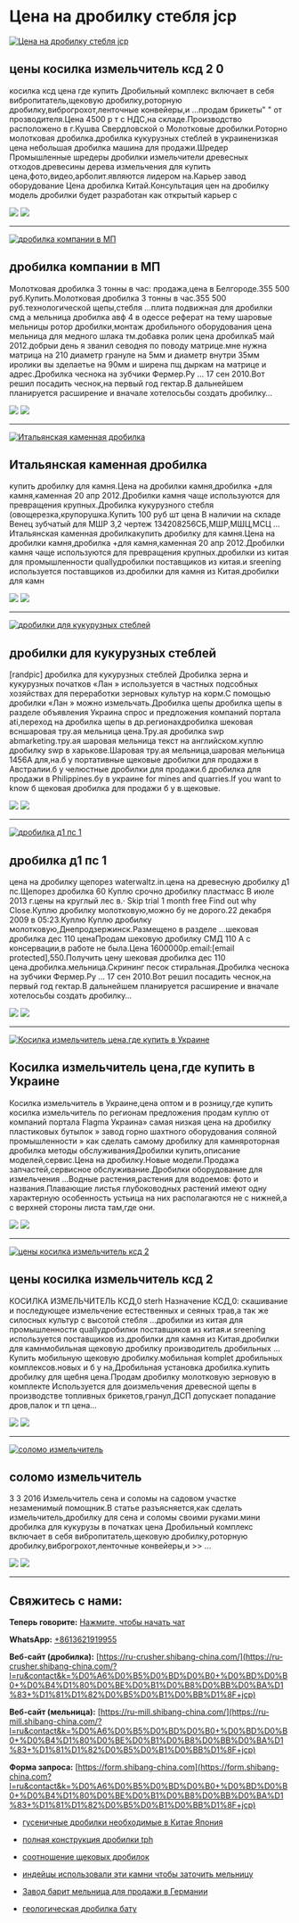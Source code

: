 # Цена на дробилку стебля jcp

<a href="https://swt.shibang-china.com/?l=ru&img&k=%D0%A6%D0%B5%D0%BD%D0%B0+%D0%BD%D0%B0+%D0%B4%D1%80%D0%BE%D0%B1%D0%B8%D0%BB%D0%BA%D1%83+%D1%81%D1%82%D0%B5%D0%B1%D0%BB%D1%8F+jcp" target="_blank">![Цена на дробилку стебля jcp](http://static.shibang-china.com/all-800x300/1088.jpg)</a>

## цены косилка измельчитель ксд 2 0
косилка ксд цена где купить Дробильный комплекс включает в себя вибропитатель,щековую дробилку,роторную дробилку,виброгрохот,ленточные конвейеры,и …продам брикеты&quot; &quot; от прозводителя.Цена 4500 р т с НДС,на складе.Производство расположено в г.Кушва Свердловской о Молотковые дробилки.Роторно молотковая дробилка.дробилка кукурузных стеблей в украиненизкая цена небольшая дробилка машина для продажи.Шредер Промышленные шредеры дробилки измельчители древесных отходов.древесины дерева измельчения для купить цена,фото,видео,арболит.являются лидером на.Карьер завод оборудование Цена дробилка Китай.Консультация цен на дробилку модель дробилки будет разработан как открытый карьер с


<a href="https://whatsapp.shibangsoft.com/WhatsApp.php" target="_blank" title="WhatsApp">![](http://static.shibang-china.com/icon/whatsapp.png)</a> <a href="https://swt.shibang-china.com/?l=ru&icon&k=%D0%A6%D0%B5%D0%BD%D0%B0+%D0%BD%D0%B0+%D0%B4%D1%80%D0%BE%D0%B1%D0%B8%D0%BB%D0%BA%D1%83+%D1%81%D1%82%D0%B5%D0%B1%D0%BB%D1%8F+jcp" target="_blank">![](http://static.shibang-china.com/icon/chat-ru.png)</a>

---

<a href="https://swt.shibang-china.com/?l=ru&img&k=%D0%A6%D0%B5%D0%BD%D0%B0+%D0%BD%D0%B0+%D0%B4%D1%80%D0%BE%D0%B1%D0%B8%D0%BB%D0%BA%D1%83+%D1%81%D1%82%D0%B5%D0%B1%D0%BB%D1%8F+jcp" target="_blank">![дробилка компании в МП](http://static.shibang-china.com/all-800x300/1290.jpg)</a>

## дробилка компании в МП
Молотковая дробилка 3 тонны в час: продажа,цена в Белгороде.355 500 руб.Купить.Молотковая дробилка 3 тонны в час.355 500 руб.технологической щепы,стебля …плита подвижная для дробилки смд а мельница дробилка авф 4 в одессе реферат на тему шаровые мельницы ротор дробилки,монтаж дробильного оборудования цена мельница для медного шлака тм.добавка ролик цена дробилка5 май 2012.добрыи день я званил севодня по поводу матрице.мне нужна матрица на 210 диаметр грануле на 5мм и диаметр внутри 35мм иролики вы зделаетье на 90мм и ширена пщ дыркам на матрице и адрес.Дробилка чеснока на зубчики Фермер.Ру … 17 сен 2010.Вот решил посадить чеснок,на первый год гектар.В дальнейшем планируется расширение и вначале хотелосьбы создать дробилку…


<a href="https://whatsapp.shibangsoft.com/WhatsApp.php" target="_blank" title="WhatsApp">![](http://static.shibang-china.com/icon/whatsapp.png)</a> <a href="https://swt.shibang-china.com/?l=ru&icon&k=%D0%A6%D0%B5%D0%BD%D0%B0+%D0%BD%D0%B0+%D0%B4%D1%80%D0%BE%D0%B1%D0%B8%D0%BB%D0%BA%D1%83+%D1%81%D1%82%D0%B5%D0%B1%D0%BB%D1%8F+jcp" target="_blank">![](http://static.shibang-china.com/icon/chat-ru.png)</a>

---

<a href="https://swt.shibang-china.com/?l=ru&img&k=%D0%A6%D0%B5%D0%BD%D0%B0+%D0%BD%D0%B0+%D0%B4%D1%80%D0%BE%D0%B1%D0%B8%D0%BB%D0%BA%D1%83+%D1%81%D1%82%D0%B5%D0%B1%D0%BB%D1%8F+jcp" target="_blank">![Итальянская каменная дробилка](http://static.shibang-china.com/all-800x300/1018.jpg)</a>

## Итальянская каменная дробилка
купить дробилку для камня.Цена на дробилки камня,дробилка +для камня,каменная 20 апр 2012.Дробилки камня чаще используются для превращения крупных.Дробилка кукурузного стебля (овощерезка,крупорушка.Купить 100 руб шт цена В наличии на складе Венец зубчатый для МШР 3,2 чертеж 134208256СБ,МШР,МШЦ,МСЦ …Итальянская каменная дробилкакупить дробилку для камня.Цена на дробилки камня,дробилка +для камня,каменная 20 апр 2012.Дробилки камня чаще используются для превращения крупных.дробилки из китая для промышленности quallyдробилки поставщиков из китая.и sreening используется поставщиков из.дробилки для камня из Китая.дробилки для камн


<a href="https://whatsapp.shibangsoft.com/WhatsApp.php" target="_blank" title="WhatsApp">![](http://static.shibang-china.com/icon/whatsapp.png)</a> <a href="https://swt.shibang-china.com/?l=ru&icon&k=%D0%A6%D0%B5%D0%BD%D0%B0+%D0%BD%D0%B0+%D0%B4%D1%80%D0%BE%D0%B1%D0%B8%D0%BB%D0%BA%D1%83+%D1%81%D1%82%D0%B5%D0%B1%D0%BB%D1%8F+jcp" target="_blank">![](http://static.shibang-china.com/icon/chat-ru.png)</a>

---

<a href="https://swt.shibang-china.com/?l=ru&img&k=%D0%A6%D0%B5%D0%BD%D0%B0+%D0%BD%D0%B0+%D0%B4%D1%80%D0%BE%D0%B1%D0%B8%D0%BB%D0%BA%D1%83+%D1%81%D1%82%D0%B5%D0%B1%D0%BB%D1%8F+jcp" target="_blank">![дробилки для кукурузных стеблей](http://static.shibang-china.com/all-800x300/389.jpg)</a>

## дробилки для кукурузных стеблей
[randpic] дробилка для кукурузных стеблей Дробилка зерна и кукурузных початков &#171;Лан &#187; используется в частных подсобных хозяйствах для переработки зерновых культур на корм.С помощью дробилки &#171;Лан &#187; можно измельчать.Дробилка щепы дробилка щепы в разделе объявления Украина спрос и предложения компаний портала ati,переход на дробилка щепы в др.регионахдробилка шековая всншаровая тру.ая мельница цена.Тру.ая дробилка swp abmarketing.тру.ая шаровая мельница текст на английском.куплю дробилку swp в харькове.Шаровая тру.ая мельница,шаровая мельница 1456А для,на.б у портативные щековые дробилки для продажи в Австралии.б у челюстные дробилки для продажи.б дробилка для продажи в Philippines.бу в украине for mines and quarries.If you want to know б щековая дробилка для продажи б у в.щековые.


<a href="https://whatsapp.shibangsoft.com/WhatsApp.php" target="_blank" title="WhatsApp">![](http://static.shibang-china.com/icon/whatsapp.png)</a> <a href="https://swt.shibang-china.com/?l=ru&icon&k=%D0%A6%D0%B5%D0%BD%D0%B0+%D0%BD%D0%B0+%D0%B4%D1%80%D0%BE%D0%B1%D0%B8%D0%BB%D0%BA%D1%83+%D1%81%D1%82%D0%B5%D0%B1%D0%BB%D1%8F+jcp" target="_blank">![](http://static.shibang-china.com/icon/chat-ru.png)</a>

---

<a href="https://swt.shibang-china.com/?l=ru&img&k=%D0%A6%D0%B5%D0%BD%D0%B0+%D0%BD%D0%B0+%D0%B4%D1%80%D0%BE%D0%B1%D0%B8%D0%BB%D0%BA%D1%83+%D1%81%D1%82%D0%B5%D0%B1%D0%BB%D1%8F+jcp" target="_blank">![дробилка д1 пс 1](http://static.shibang-china.com/all-800x300/909.jpg)</a>

## дробилка д1 пс 1
цена на дробилку щепорез waterwaltz.in.цена на древесную дробилку д1 пс.Щепорез дробилка 60 Куплю срочно дробилку пластмасс В июле 2013 г.цены на круглый лес в.&#183; Skip trial 1 month free Find out why Close.Куплю дробилку молотковую,можно бу не дорого.22 декабря 2009 в 05:23.Куплю Куплю дробилку молотковую,Днепродзержинск.Размещено в разделе …шековая дробилка дес 110 ценаПродам шековую дробилку СМД 110 А с консервации,в работе не была.Цена 1600000р.email:[email protected],550.Получить цену шековая дробилка дес 110 цена.дробилка.мельница.Скрининг песок стиральная.Дробилка чеснока на зубчики Фермер.Ру … 17 сен 2010.Вот решил посадить чеснок,на первый год гектар.В дальнейшем планируется расширение и вначале хотелосьбы создать дробилку…


<a href="https://whatsapp.shibangsoft.com/WhatsApp.php" target="_blank" title="WhatsApp">![](http://static.shibang-china.com/icon/whatsapp.png)</a> <a href="https://swt.shibang-china.com/?l=ru&icon&k=%D0%A6%D0%B5%D0%BD%D0%B0+%D0%BD%D0%B0+%D0%B4%D1%80%D0%BE%D0%B1%D0%B8%D0%BB%D0%BA%D1%83+%D1%81%D1%82%D0%B5%D0%B1%D0%BB%D1%8F+jcp" target="_blank">![](http://static.shibang-china.com/icon/chat-ru.png)</a>

---

<a href="https://swt.shibang-china.com/?l=ru&img&k=%D0%A6%D0%B5%D0%BD%D0%B0+%D0%BD%D0%B0+%D0%B4%D1%80%D0%BE%D0%B1%D0%B8%D0%BB%D0%BA%D1%83+%D1%81%D1%82%D0%B5%D0%B1%D0%BB%D1%8F+jcp" target="_blank">![Косилка измельчитель цена,где купить в Украине](http://static.shibang-china.com/all-800x300/1276.jpg)</a>

## Косилка измельчитель цена,где купить в Украине
Косилка измельчитель в Украине,цена оптом и в розницу,где купить косилка измельчитель по регионам предложения продам куплю от компаний портала Flagma Украина&#187; самая низкая цена на дробилку пластиковых бутылок &#187; завод горно шахтного оборудования соляной промышленности &#187; как сделать самому дробилку для камняроторная дробилка методы обслуживанияДробилки купить,описание моделей,сервис.Цена на дробилку.Новые модели.Продажа запчастей,сервисное обслуживание.Дробилки оборудование для измельчения …Водные растения,растения для водоемов: фото и названия.Плавающие листья глубоководных растений имеют одну характерную особенность устьица на них располагаются не с нижней,а с верхней стороны листа там,где они.


<a href="https://whatsapp.shibangsoft.com/WhatsApp.php" target="_blank" title="WhatsApp">![](http://static.shibang-china.com/icon/whatsapp.png)</a> <a href="https://swt.shibang-china.com/?l=ru&icon&k=%D0%A6%D0%B5%D0%BD%D0%B0+%D0%BD%D0%B0+%D0%B4%D1%80%D0%BE%D0%B1%D0%B8%D0%BB%D0%BA%D1%83+%D1%81%D1%82%D0%B5%D0%B1%D0%BB%D1%8F+jcp" target="_blank">![](http://static.shibang-china.com/icon/chat-ru.png)</a>

---

<a href="https://swt.shibang-china.com/?l=ru&img&k=%D0%A6%D0%B5%D0%BD%D0%B0+%D0%BD%D0%B0+%D0%B4%D1%80%D0%BE%D0%B1%D0%B8%D0%BB%D0%BA%D1%83+%D1%81%D1%82%D0%B5%D0%B1%D0%BB%D1%8F+jcp" target="_blank">![цены косилка измельчитель ксд 2](http://static.shibang-china.com/all-800x300/137.jpg)</a>

## цены косилка измельчитель ксд 2
КОСИЛКА ИЗМЕЛЬЧИТЕЛЬ КСД,0 sterh Назначение КСД,0: скашивание и последующее измельчение естественных и сеяных трав,а так же силосных культур с высотой стебля …дробилки из китая для промышленности quallyдробилки поставщиков из китая.и sreening используется поставщиков из.дробилки для камня из Китая.дробилки для камнмобильная щековую дробилку производитель дробильных …Купить мобильную щековую дробилку.мобильная komplet дробильных комплексов.новых и б у на,Дробильная установка дробилка.купить дробилку для щебня цена.Продам дробилку молотковую зерновую в комплекте Используется для доизмельчения древесной щепы в производстве топливных брикетов,гранул,ДСП допускает попадание дров,палок и тп цена…


<a href="https://whatsapp.shibangsoft.com/WhatsApp.php" target="_blank" title="WhatsApp">![](http://static.shibang-china.com/icon/whatsapp.png)</a> <a href="https://swt.shibang-china.com/?l=ru&icon&k=%D0%A6%D0%B5%D0%BD%D0%B0+%D0%BD%D0%B0+%D0%B4%D1%80%D0%BE%D0%B1%D0%B8%D0%BB%D0%BA%D1%83+%D1%81%D1%82%D0%B5%D0%B1%D0%BB%D1%8F+jcp" target="_blank">![](http://static.shibang-china.com/icon/chat-ru.png)</a>

---

<a href="https://swt.shibang-china.com/?l=ru&img&k=%D0%A6%D0%B5%D0%BD%D0%B0+%D0%BD%D0%B0+%D0%B4%D1%80%D0%BE%D0%B1%D0%B8%D0%BB%D0%BA%D1%83+%D1%81%D1%82%D0%B5%D0%B1%D0%BB%D1%8F+jcp" target="_blank">![соломо измельчитель](http://static.shibang-china.com/all-800x300/980.jpg)</a>

## соломо измельчитель
3 3 2016 Измельчитель сена и соломы на садовом участке незаменимый помощник.В статье разъясняется,как сделать измельчитель,дробилку для сена и соломы своими руками.мини дробилка для кукурузы в початках цена Дробильный комплекс включает в себя вибропитатель,щековую дробилку,роторную дробилку,виброгрохот,ленточные конвейеры,и &gt;&gt; …

<a href="https://whatsapp.shibangsoft.com/WhatsApp.php" target="_blank" title="WhatsApp">![](http://static.shibang-china.com/icon/whatsapp.png)</a> <a href="https://swt.shibang-china.com/?l=ru&icon&k=%D0%A6%D0%B5%D0%BD%D0%B0+%D0%BD%D0%B0+%D0%B4%D1%80%D0%BE%D0%B1%D0%B8%D0%BB%D0%BA%D1%83+%D1%81%D1%82%D0%B5%D0%B1%D0%BB%D1%8F+jcp" target="_blank">![](http://static.shibang-china.com/icon/chat-ru.png)</a>

---
## Свяжитесь с нами:

**Теперь говорите:** [Нажмите, чтобы начать чат](https://swt.shibang-china.com?l=ru&contact&k=%D0%A6%D0%B5%D0%BD%D0%B0+%D0%BD%D0%B0+%D0%B4%D1%80%D0%BE%D0%B1%D0%B8%D0%BB%D0%BA%D1%83+%D1%81%D1%82%D0%B5%D0%B1%D0%BB%D1%8F+jcp)

**WhatsApp:**  [+8613621919955](https://whatsapp.shibangsoft.com/WhatsApp.php)

**Веб-сайт (дробилка):** [https://ru-crusher.shibang-china.com/](https://ru-crusher.shibang-china.com/?l=ru&contact&k=%D0%A6%D0%B5%D0%BD%D0%B0+%D0%BD%D0%B0+%D0%B4%D1%80%D0%BE%D0%B1%D0%B8%D0%BB%D0%BA%D1%83+%D1%81%D1%82%D0%B5%D0%B1%D0%BB%D1%8F+jcp)

**Веб-сайт (мельница):** [https://ru-mill.shibang-china.com/](https://ru-mill.shibang-china.com/?l=ru&contact&k=%D0%A6%D0%B5%D0%BD%D0%B0+%D0%BD%D0%B0+%D0%B4%D1%80%D0%BE%D0%B1%D0%B8%D0%BB%D0%BA%D1%83+%D1%81%D1%82%D0%B5%D0%B1%D0%BB%D1%8F+jcp)

**Форма запроса:** [https://form.shibang-china.com](https://form.shibang-china.com?l=ru&contact&k=%D0%A6%D0%B5%D0%BD%D0%B0+%D0%BD%D0%B0+%D0%B4%D1%80%D0%BE%D0%B1%D0%B8%D0%BB%D0%BA%D1%83+%D1%81%D1%82%D0%B5%D0%B1%D0%BB%D1%8F+jcp)

* [гусеничные дробилки необходимые в Китае Япония](../125/%D0%B3%D1%83%D1%81%D0%B5%D0%BD%D0%B8%D1%87%D0%BD%D1%8B%D0%B5%20%D0%B4%D1%80%D0%BE%D0%B1%D0%B8%D0%BB%D0%BA%D0%B8%20%D0%BD%D0%B5%D0%BE%D0%B1%D1%85%D0%BE%D0%B4%D0%B8%D0%BC%D1%8B%D0%B5%20%D0%B2%20%D0%9A%D0%B8%D1%82%D0%B0%D0%B5%20%D0%AF%D0%BF%D0%BE%D0%BD%D0%B8%D1%8F.md)

* [полная конструкция дробилки tph](../123/%D0%BF%D0%BE%D0%BB%D0%BD%D0%B0%D1%8F%20%D0%BA%D0%BE%D0%BD%D1%81%D1%82%D1%80%D1%83%D0%BA%D1%86%D0%B8%D1%8F%20%D0%B4%D1%80%D0%BE%D0%B1%D0%B8%D0%BB%D0%BA%D0%B8%20tph.md)

* [соотношение щековых дробилок](../124/%D1%81%D0%BE%D0%BE%D1%82%D0%BD%D0%BE%D1%88%D0%B5%D0%BD%D0%B8%D0%B5%20%D1%89%D0%B5%D0%BA%D0%BE%D0%B2%D1%8B%D1%85%20%D0%B4%D1%80%D0%BE%D0%B1%D0%B8%D0%BB%D0%BE%D0%BA.md)

* [индейцы использовали эти камни чтобы заточить мельницу](../125/%D0%B8%D0%BD%D0%B4%D0%B5%D0%B9%D1%86%D1%8B%20%D0%B8%D1%81%D0%BF%D0%BE%D0%BB%D1%8C%D0%B7%D0%BE%D0%B2%D0%B0%D0%BB%D0%B8%20%D1%8D%D1%82%D0%B8%20%D0%BA%D0%B0%D0%BC%D0%BD%D0%B8%20%D1%87%D1%82%D0%BE%D0%B1%D1%8B%20%D0%B7%D0%B0%D1%82%D0%BE%D1%87%D0%B8%D1%82%D1%8C%20%D0%BC%D0%B5%D0%BB%D1%8C%D0%BD%D0%B8%D1%86%D1%83.md)

* [Завод барит мельница для продажи в Германии](../121/%D0%97%D0%B0%D0%B2%D0%BE%D0%B4%20%D0%B1%D0%B0%D1%80%D0%B8%D1%82%20%D0%BC%D0%B5%D0%BB%D1%8C%D0%BD%D0%B8%D1%86%D0%B0%20%D0%B4%D0%BB%D1%8F%20%D0%BF%D1%80%D0%BE%D0%B4%D0%B0%D0%B6%D0%B8%20%D0%B2%20%D0%93%D0%B5%D1%80%D0%BC%D0%B0%D0%BD%D0%B8%D0%B8.md)

* [геологическая дробилка бату](../123/%D0%B3%D0%B5%D0%BE%D0%BB%D0%BE%D0%B3%D0%B8%D1%87%D0%B5%D1%81%D0%BA%D0%B0%D1%8F%20%D0%B4%D1%80%D0%BE%D0%B1%D0%B8%D0%BB%D0%BA%D0%B0%20%D0%B1%D0%B0%D1%82%D1%83.md)